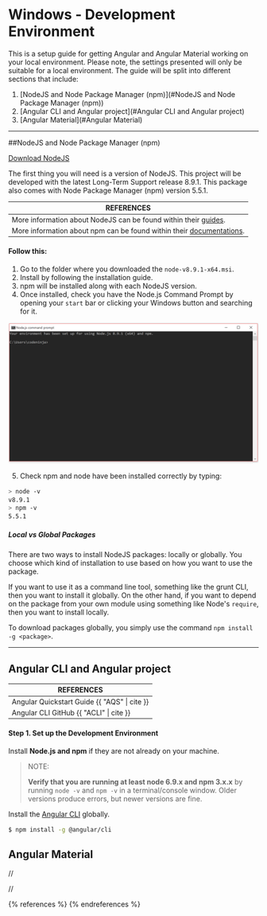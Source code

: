 # Windows - Development Environment

This is a setup guide for getting Angular and Angular Material working on your local environment. Please note, the settings presented will only be suitable for a local environment. The guide will be split into different sections that include:

1. [NodeJS and Node Package Manager (npm)](#NodeJS and Node Package Manager (npm))
2. [Angular CLI and Angular project](#Angular CLI and Angular project)
3. [Angular Material](#Angular Material)

---

##NodeJS and Node Package Manager (npm)

[Download NodeJS](https://nodejs.org/en/download/)

The first thing you will need is a version of NodeJS. This project will be developed with the latest Long-Term Support release 8.9.1. This package also comes with Node Package Manager (npm) version 5.5.1. 

| REFERENCES                               |
| ---------------------------------------- |
| More information about NodeJS can be found within their [guides](https://nodejs.org/en/docs/guides/). |
| More information about npm can be found within their [documentations](https://docs.npmjs.com/). |



#### Follow this:

1. Go to the folder where you downloaded the `node-v8.9.1-x64.msi`.
2. Install by following the installation guide. 
3. npm will be installed along with each NodeJS version.
4. Once installed, check you have the Node.js Command Prompt by opening your `start` bar or clicking your Windows button and searching for it. 

![Node.js Command Prompt](./img/nodejs_cmd.PNG)

5. Check npm and node have been installed correctly by typing:

```bash
> node -v 
v8.9.1
> npm -v
5.5.1
```

##### Local vs Global Packages

There are two ways to install NodeJS packages: locally or globally. You choose which kind of installation to use based on how you want to use the package.

If you want to use it as a command line tool, something like the grunt CLI, then you want to install it globally. On the other hand, if you want to depend on the package from your own module using something like Node's `require`, then you want to install locally.

To download packages globally, you simply use the command `npm install -g <package>`.

------

## Angular CLI and Angular project

| REFERENCES                               |
| ---------------------------------------- |
| Angular Quickstart Guide {{ "AQS" \| cite }} |
| Angular CLI GitHub {{ "ACLI" \| cite }}  |



####  Step 1. Set up the Development Environment

Install **Node.js and npm** if they are not already on your machine.

> NOTE:
>
> **Verify that you are running at least node 6.9.x and npm 3.x.x** by running `node -v` and `npm -v` in a terminal/console window. Older versions produce errors, but newer versions are fine.

Install the [Angular CLI](https://github.com/angular/angular-cli) globally.

```bash
$ npm install -g @angular/cli
```


## Angular Material

//

//



{% references %} {% endreferences %}